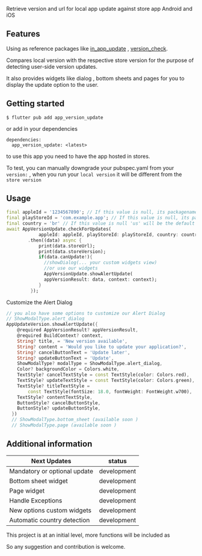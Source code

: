 Retrieve version and url for local app update against store app
Android and iOS

## Features
 Using as reference packages like [in_app_update](https://pub.dev/packages/in_app_update) , [version_check](https://pub.dev/packages/version_check).

Compares local version with the respective store version for the purpose of detecting user-side version updates.

It also provides widgets like dialog , bottom sheets and pages for you to display the update option to the user.

## Getting started

```
$ flutter pub add app_version_update
```
or add in your dependencies
```
dependencies:
  app_version_update: <latest>
```

to use this app you need to have the app hosted in stores.

To test, you can manually downgrade your pubspec.yaml from your ```version:``` , when you run your ```local version``` it will be different from the ```store version```

## Usage

```dart
final appleId = '1234567890'; // If this value is null, its packagename will be considered
final playStoreId = 'com.example.app'; // If this value is null, its packagename will be considered
final country = 'br' // If this value is null 'us' will be the default value
await AppVersionUpdate.checkForUpdates(
            appleId: appleId, playStoreId: playStoreId, country: country)
        .then((data) async {
            print(data.storeUrl);
            print(data.storeVersion);
            if(data.canUpdate!){
              //showDialog(... your custom widgets view) 
              //or use our widgets
              AppVersionUpdate.showAlertUpdate(
              appVersionResult: data, context: context);
            }
         });
```

Customize the Alert Dialog

```dart
// you also have some options to customize our Alert Dialog 
// ShowModalType.alert_dialog
AppUpdateVersion.showAlertUpdate({
    @required AppVersionResult? appVersionResult,
    @required BuildContext? context,
    String? title, = 'New version available',
    String? content = 'Would you like to update your application?',
    String? cancelButtonText = 'Update later',
    String? updateButtonText = 'Update',
    ShowModalType? modalType = ShowModalType.alert_dialog,
    Color? backgroundColor = Colors.white,
    TextStyle? cancelTextStyle = const TextStyle(color: Colors.red),
    TextStyle? updateTextStyle = const TextStyle(color: Colors.green),
    TextStyle? titleTextStyle =
        const TextStyle(fontSize: 18.0, fontWeight: FontWeight.w700),
    TextStyle? contentTextStyle,
    ButtonStyle? cancelButtonStyle,
    ButtonStyle? updateButtonStyle,
  })
  // ShowModalType.bottom_sheet (available soon )
  // ShowModalType.page (available soon )
```

## Additional information

| Next Updates                 | status      |
|------------------------------|-------------|
| Mandatory or optional update | development |
| Bottom sheet widget          | development |
| Page widget                  | development |
| Handle Exceptions            | development |
| New options custom widgets   | development |
| Automatic country detection  | development |

This project is at an initial level, more functions will be included as

So any suggestion and contribution is welcome.